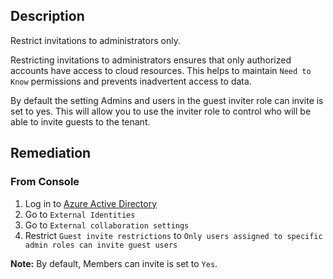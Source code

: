 ## Description

Restrict invitations to administrators only.

Restricting invitations to administrators ensures that only authorized accounts have access to cloud resources. This helps to maintain `Need to Know` permissions and prevents inadvertent access to data.

By default the setting Admins and users in the guest inviter role can invite is set to yes. This will allow you to use the inviter role to control who will be able to invite guests to the tenant.

## Remediation

### From Console

1. Log in to [Azure Active Directory](https://portal.azure.com/#blade/Microsoft_AAD_IAM/ActiveDirectoryMenuBlade/Overview)
2. Go to `External Identities`
3. Go to `External collaboration settings`
4. Restrict `Guest invite restrictions` to `Only users assigned to specific admin roles can invite guest users`

**Note:** By default, Members can invite is set to `Yes`.
